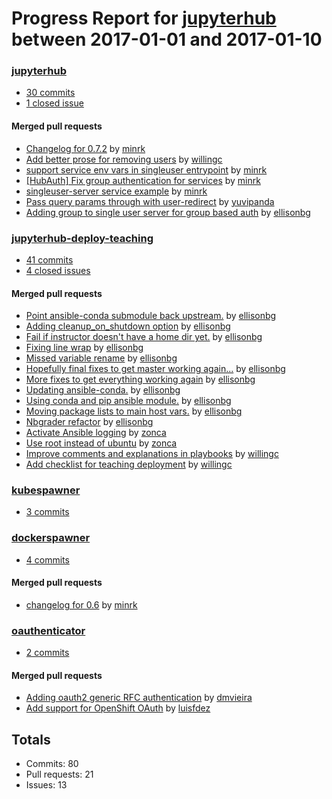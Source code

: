 # Progress Report for [jupyterhub](https://github.com/jupyterhub) between 2017-01-01 and 2017-01-10

### [jupyterhub](https://github.com/jupyterhub/jupyterhub)
-  [30 commits](https://github.com/jupyterhub/jupyterhub/compare/master@%7B1483257600%7D...master@%7B1484035200%7D)
-  [1 closed issue](https://github.com/jupyterhub/jupyterhub/issues?utf8=%E2%9C%93&q=is%3Aissue%20closed%3A2017-01-01..2017-01-10)

#### Merged pull requests
- [Changelog for 0.7.2](https://github.com/jupyterhub/jupyterhub/pull/928) by [minrk](https://github.com/minrk)
- [Add better prose for removing users](https://github.com/jupyterhub/jupyterhub/pull/927) by [willingc](https://github.com/willingc)
- [support service env vars in singleuser entrypoint](https://github.com/jupyterhub/jupyterhub/pull/926) by [minrk](https://github.com/minrk)
- [[HubAuth] Fix group authentication for services](https://github.com/jupyterhub/jupyterhub/pull/925) by [minrk](https://github.com/minrk)
- [singleuser-server service example](https://github.com/jupyterhub/jupyterhub/pull/924) by [minrk](https://github.com/minrk)
- [Pass query params through with user-redirect](https://github.com/jupyterhub/jupyterhub/pull/922) by [yuvipanda](https://github.com/yuvipanda)
- [Adding group to single user server for group based auth](https://github.com/jupyterhub/jupyterhub/pull/919) by [ellisonbg](https://github.com/ellisonbg)

### [jupyterhub-deploy-teaching](https://github.com/jupyterhub/jupyterhub-deploy-teaching)
-  [41 commits](https://github.com/jupyterhub/jupyterhub-deploy-teaching/compare/master@%7B1483257600%7D...master@%7B1484035200%7D)
-  [4 closed issues](https://github.com/jupyterhub/jupyterhub-deploy-teaching/issues?utf8=%E2%9C%93&q=is%3Aissue%20closed%3A2017-01-01..2017-01-10)

#### Merged pull requests
- [Point ansible-conda submodule back upstream.](https://github.com/jupyterhub/jupyterhub-deploy-teaching/pull/65) by [ellisonbg](https://github.com/ellisonbg)
- [Adding cleanup_on_shutdown option](https://github.com/jupyterhub/jupyterhub-deploy-teaching/pull/63) by [ellisonbg](https://github.com/ellisonbg)
- [Fail if instructor doesn't have a home dir yet.](https://github.com/jupyterhub/jupyterhub-deploy-teaching/pull/61) by [ellisonbg](https://github.com/ellisonbg)
- [Fixing line wrap](https://github.com/jupyterhub/jupyterhub-deploy-teaching/pull/60) by [ellisonbg](https://github.com/ellisonbg)
- [Missed variable rename](https://github.com/jupyterhub/jupyterhub-deploy-teaching/pull/59) by [ellisonbg](https://github.com/ellisonbg)
- [Hopefully final fixes to get master working again...](https://github.com/jupyterhub/jupyterhub-deploy-teaching/pull/58) by [ellisonbg](https://github.com/ellisonbg)
- [More fixes to get everything working again](https://github.com/jupyterhub/jupyterhub-deploy-teaching/pull/57) by [ellisonbg](https://github.com/ellisonbg)
- [Updating ansible-conda.](https://github.com/jupyterhub/jupyterhub-deploy-teaching/pull/56) by [ellisonbg](https://github.com/ellisonbg)
- [Using conda and pip ansible module.](https://github.com/jupyterhub/jupyterhub-deploy-teaching/pull/55) by [ellisonbg](https://github.com/ellisonbg)
- [Moving package lists to main host vars.](https://github.com/jupyterhub/jupyterhub-deploy-teaching/pull/52) by [ellisonbg](https://github.com/ellisonbg)
- [Nbgrader refactor](https://github.com/jupyterhub/jupyterhub-deploy-teaching/pull/51) by [ellisonbg](https://github.com/ellisonbg)
- [Activate Ansible logging](https://github.com/jupyterhub/jupyterhub-deploy-teaching/pull/50) by [zonca](https://github.com/zonca)
- [Use root instead of ubuntu](https://github.com/jupyterhub/jupyterhub-deploy-teaching/pull/49) by [zonca](https://github.com/zonca)
- [Improve comments and explanations in playbooks](https://github.com/jupyterhub/jupyterhub-deploy-teaching/pull/47) by [willingc](https://github.com/willingc)
- [Add checklist for teaching deployment](https://github.com/jupyterhub/jupyterhub-deploy-teaching/pull/46) by [willingc](https://github.com/willingc)

### [kubespawner](https://github.com/jupyterhub/kubespawner)
-  [3 commits](https://github.com/jupyterhub/kubespawner/compare/master@%7B1483257600%7D...master@%7B1484035200%7D)

### [dockerspawner](https://github.com/jupyterhub/dockerspawner)
-  [4 commits](https://github.com/jupyterhub/dockerspawner/compare/master@%7B1483257600%7D...master@%7B1484035200%7D)

#### Merged pull requests
- [changelog for 0.6](https://github.com/jupyterhub/dockerspawner/pull/134) by [minrk](https://github.com/minrk)

### [oauthenticator](https://github.com/jupyterhub/oauthenticator)
-  [2 commits](https://github.com/jupyterhub/oauthenticator/compare/master@%7B1483257600%7D...master@%7B1484035200%7D)

#### Merged pull requests
- [Adding oauth2 generic RFC authentication](https://github.com/jupyterhub/oauthenticator/pull/60) by [dmvieira](https://github.com/dmvieira)
- [Add support for OpenShift OAuth](https://github.com/jupyterhub/oauthenticator/pull/55) by [luisfdez](https://github.com/luisfdez)

## Totals
- Commits: 80
- Pull requests: 21
- Issues: 13
